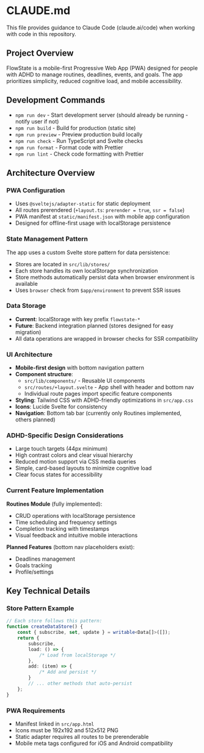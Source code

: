 # CLAUDE.md

This file provides guidance to Claude Code (claude.ai/code) when working with code in this repository.

## Project Overview

FlowState is a mobile-first Progressive Web App (PWA) designed for people with ADHD to manage routines, deadlines, events, and goals. The app prioritizes simplicity, reduced cognitive load, and mobile accessibility.

## Development Commands

- `npm run dev` - Start development server (should already be running - notify user if not)
- `npm run build` - Build for production (static site)
- `npm run preview` - Preview production build locally
- `npm run check` - Run TypeScript and Svelte checks
- `npm run format` - Format code with Prettier
- `npm run lint` - Check code formatting with Prettier

## Architecture Overview

### PWA Configuration

- Uses `@sveltejs/adapter-static` for static deployment
- All routes prerendered (`+layout.ts`: `prerender = true`, `ssr = false`)
- PWA manifest at `static/manifest.json` with mobile app configuration
- Designed for offline-first usage with localStorage persistence

### State Management Pattern

The app uses a custom Svelte store pattern for data persistence:

- Stores are located in `src/lib/stores/`
- Each store handles its own localStorage synchronization
- Store methods automatically persist data when browser environment is available
- Uses `browser` check from `$app/environment` to prevent SSR issues

### Data Storage

- **Current**: localStorage with key prefix `flowstate-*`
- **Future**: Backend integration planned (stores designed for easy migration)
- All data operations are wrapped in browser checks for SSR compatibility

### UI Architecture

- **Mobile-first design** with bottom navigation pattern
- **Component structure**:
  - `src/lib/components/` - Reusable UI components
  - `src/routes/+layout.svelte` - App shell with header and bottom nav
  - Individual route pages import specific feature components
- **Styling**: Tailwind CSS with ADHD-friendly optimizations in `src/app.css`
- **Icons**: Lucide Svelte for consistency
- **Navigation**: Bottom tab bar (currently only Routines implemented, others planned)

### ADHD-Specific Design Considerations

- Large touch targets (44px minimum)
- High contrast colors and clear visual hierarchy
- Reduced motion support via CSS media queries
- Simple, card-based layouts to minimize cognitive load
- Clear focus states for accessibility

### Current Feature Implementation

**Routines Module** (fully implemented):

- CRUD operations with localStorage persistence
- Time scheduling and frequency settings
- Completion tracking with timestamps
- Visual feedback and intuitive mobile interactions

**Planned Features** (bottom nav placeholders exist):

- Deadlines management
- Goals tracking
- Profile/settings

## Key Technical Details

### Store Pattern Example

```typescript
// Each store follows this pattern:
function createDataStore() {
	const { subscribe, set, update } = writable<Data[]>([]);
	return {
		subscribe,
		load: () => {
			/* Load from localStorage */
		},
		add: (item) => {
			/* Add and persist */
		}
		// ... other methods that auto-persist
	};
}
```

### PWA Requirements

- Manifest linked in `src/app.html`
- Icons must be 192x192 and 512x512 PNG
- Static adapter requires all routes to be prerenderable
- Mobile meta tags configured for iOS and Android compatibility
